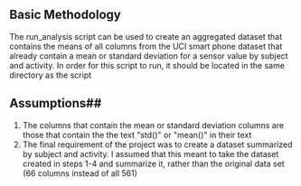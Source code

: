 ## Basic Methodology ##

The run_analysis script can be used to create an aggregated dataset that contains the means of all
columns from the UCI smart phone dataset that already contain a mean or standard deviation for a 
sensor value by subject and activity.  In order for this script to run, it should be located
in the same directory as the script

## Assumptions##

1.  The columns that contain the mean or standard deviation columns are those that contain the
	the text "std()" or "mean()" in their text
2.  The final requirement of the project was to create a dataset summarized by subject and activity. 
	I assumed that this meant to take the dataset created in steps 1-4 and summarize it, rather than
	the original data set (66 columns instead of all 561)